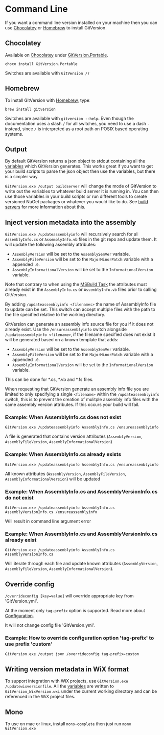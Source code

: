 # Command Line

If you want a command line version installed on your machine then you can use [Chocolatey](http://chocolatey.org) or [Homebrew](https://brew.sh/) to install GitVersion.

## Chocolatey

Available on [Chocolatey](http://chocolatey.org) under [GitVersion.Portable](http://chocolatey.org/packages/GitVersion.Portable).

```shell
choco install GitVersion.Portable
```

Switches are available with `GitVersion /?`

## Homebrew

To install GitVersion with [Homebrew](https://brew.sh/), type:

```shell
brew install gitversion
```

Switches are available with `gitversion --help`. Even though the documentation uses a slash `/` for all switches, you need to use a dash `-` instead, since `/` is interpreted as a root path on POSIX based operating systems.

## Output

By default GitVersion returns a json object to stdout containing all the [variables](../more-info/variables.md) which GitVersion generates. This works great if you want to get your build scripts to parse the json object then use the variables, but there is a simpler way.

`GitVersion.exe /output buildserver` will change the mode of GitVersion to write out the variables to whatever build server it is running in. You can then use those variables in your build scripts or run different tools to create versioned NuGet packages or whatever you would like to do. See [build servers](../build-server-support/build-server-support.md) for more information about this.

## Inject version metadata into the assembly
`GitVersion.exe /updateassemblyinfo` will recursively search for all `AssemblyInfo.cs` or `AssemblyInfo.vb` files in the git repo and update them.
It will update the following assembly attributes:

* `AssemblyVersion` will be set to the `AssemblySemVer` variable.
* `AssemblyFileVersion` will be set to the `MajorMinorPatch` variable with a appended `.0`.
* `AssemblyInformationalVersion` will be set to the `InformationalVersion` variable.

Note that contrary to when using the [MSBuild Task](msbuild-task.md) the attributes must already exist in the `AssemblyInfo.cs` or `AssemblyInfo.vb` files prior to calling GitVersion.

By adding `/updateassemblyinfo <filenames>` the name of AssemblyInfo file to update can be set.  This switch can accept multiple files with the path to the file specified relative to the working directory.

GitVersion can generate an assembly info source file for you if it does not already exist.  Use the `/ensureassemblyinfo` switch alongside `/updateassemblyinfo <filename>`, if the filename specified does not exist it will be generated based on a known template that adds:

* `AssemblyVersion` will be set to the `AssemblySemVer` variable.
* `AssemblyFileVersion` will be set to the `MajorMinorPatch` variable with a appended `.0`.
* `AssemblyInformationalVersion` will be set to the `InformationalVersion` variable.

This can be done for *.cs, *.vb and *.fs files.

When requesting that GitVersion generate an assembly info file you are limited to only specifying a single `<filename>` within the `/updateassemblyinfo` switch, this is to prevent the creation of mulitple assembly info files with the same assembly version attributes.  If this occurs your build will fail.

### Example: When AssemblyInfo.cs does not exist
`GitVersion.exe /updateassemblyinfo AssemblyInfo.cs /ensureassemblyinfo`

A file is generated that contains version attributes (`AssemblyVersion`, `AssemblyFileVersion`, `AssemblyInformationalVersion`)

### Example: When AssemblyInfo.cs already exists
`GitVersion.exe /updateassemblyinfo AssemblyInfo.cs /ensureassemblyinfo`

All known attributes (`AssemblyVersion`, `AssemblyFileVersion`, `AssemblyInformationalVersion`) will be updated

### Example: When AssemblyInfo.cs and AssemblyVersionInfo.cs do not exist
`GitVersion.exe /updateassemblyinfo AssemblyInfo.cs AssemblyVersionInfo.cs /ensureassemblyinfo`

Will result in command line argument error

### Example: When AssemblyInfo.cs and AssemblyVersionInfo.cs already exist
`GitVersion.exe /updateassemblyinfo AssemblyInfo.cs AssemblyVersionInfo.cs`

Will iterate through each file and update known attributes (`AssemblyVersion`, `AssemblyFileVersion`, `AssemblyInformationalVersion`).

## Override config
`/overrideconfig [key=value]` will override appropriate key from 'GitVersion.yml'.

At the moment only `tag-prefix` option is supported. Read more about [Configuration](/configuration/).

It will not change config file 'GitVersion.yml'.

### Example: How to override configuration option 'tag-prefix' to use prefix 'custom'
`GitVersion.exe /output json /overrideconfig tag-prefix=custom`

## Writing version metadata in WiX format
To support integration with WiX projects, use `GitVersion.exe /updatewixversionfile`. All the [variables](../more-info/variables.md) are written to `GitVersion_WixVersion.wxi` under the current working directory and can be referenced in the WiX project files.

## Mono
To use on mac or linux, install `mono-complete` then just run `mono GitVersion.exe`
